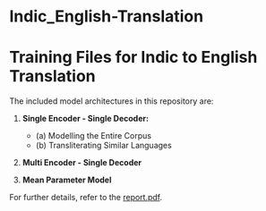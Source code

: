 # Indic_English-Translation
# Training Files for Indic to English Translation

The included model architectures in this repository are:

1. **Single Encoder - Single Decoder:**
    - (a) Modelling the Entire Corpus
    - (b) Transliterating Similar Languages

2. **Multi Encoder - Single Decoder**

3. **Mean Parameter Model**

For further details, refer to the [report.pdf](report.pdf).
